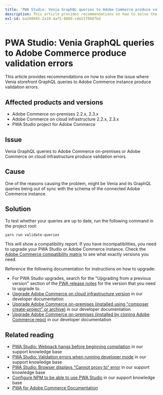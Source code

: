 ```yaml
---
title: 'PWA Studio: Venia GraphQL queries to Adobe Commerce produce validation errors'
description: This article provides recommendations on how to solve the issue where Venia storefront GraphQL queries to Adobe Commerce instance produce validation errors.
exl-id: ba268945-2a10-4af5-8089-cde21f0687bd
---
```

# PWA Studio: Venia GraphQL queries to Adobe Commerce produce validation errors

This article provides recommendations on how to solve the issue where Venia storefront GraphQL queries to Adobe Commerce instance produce validation errors.

## Affected products and versions

* Adobe Commerce on-premises 2.2.x, 2.3.x
* Adobe Commerce on cloud infrastructure 2.2.x, 2.3.x
* PWA Studio project for Adobe Commerce

## Issue

Venia GraphQL queries to Adobe Commerce on-premises or Adobe Commerce on cloud infrastructure produce validation errors.

## Cause

One of the reasons causing the problem, might be Venia and its GraphQL queries being out of sync with the schema of the connected Adobe Commerce instance.

## Solution

To test whether your queries are up to date, run the following command in the project root:

```bash
yarn run validate-queries
```

This will show a compatibility report. If you have incompatibilities, you need to upgrade your PWA Studio or Adobe Commerce instance. Check the [Adobe Commerce compatibility matrix](https://developer.adobe.com/commerce/pwa-studio/integrations/adobe-commerce/version-compatibility/) to see what exactly versions you need.

Reference the following documentation for instructions on how to upgrade:

* For PWA Studio upgrades, search for the "Upgrading from a previous version" section of the [PWA release notes](https://github.com/magento/pwa-studio/releases/) for the version that you need to upgrade to.
* [Upgrade Adobe Commerce on cloud infrastructure version](https://devdocs.magento.com/cloud/project/project-upgrade.html) in our developer documentation
* [Upgrade Adobe Commerce on-premises (installed using "composer create-project" or archive)](https://devdocs.magento.com/guides/v2.3/comp-mgr/cli/cli-upgrade.html) in our developer documentation
* [Upgrade Adobe Commerce on-premises (installed by cloning Adobe Commerce repo)](https://devdocs.magento.com/guides/v2.3/install-gde/install/cli/dev_update-magento.html) in our developer documentation

## Related reading

* [PWA Studio: Webpack hangs before beginning compilation](/help/troubleshooting/miscellaneous/pwa-studio-webpack-hangs-before-beginning-compilation.md) in our support knowledge base
* [PWA Studio: Validation errors when running developer mode](/help/troubleshooting/miscellaneous/pwa-studio-validation-errors-when-running-developer-mode.md) in our support knowledge base
* [PWA Studio: Browser displays “Cannot proxy to“ error](/help/troubleshooting/miscellaneous/pwa-studio-browser-displays-cannot-proxy-to-error.md) in our support knowledge base
* [Configure NPM to be able to use PWA Studio](/help/how-to/general/configure-npm-to-be-able-to-use-pwa-studio.md) in our support knowledge base
* [PWA for Adobe Commerce Documentation](https://magento.github.io/pwa-studio/)
